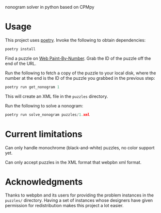 nonogram solver in python based on CPMpy

# Usage

This project uses [poetry](https://python-poetry.org/). Invoke the
following to obtain dependencies:

```python
poetry install
```

Find a puzzle on [Web Paint-By-Number](https://webpbn.com/). Grab the
ID of the puzzle off the end of the URL.

Run the following to fetch a copy of the puzzle to your local disk,
where the number at the end is the ID of the puzzle you grabbed in the
previous step:

```python
poetry run get_nonogram 1
```

This will create an XML file in the `puzzles` directory.

Run the following to solve a nonogram:

```python
poetry run solve_nonogram puzzles/1.xml
```

# Current limitations

Can only handle monochrome (black-and-white) puzzles, no color support
yet.

Can only accept puzzles in the XML format that webpbn xml format.

# Acknowledgments

Thanks to webpbn and its users for providing the problem instances in
the `puzzles/` directory. Having a set of instances whose designers
have given permission for redistribution makes this project a lot
easier.
